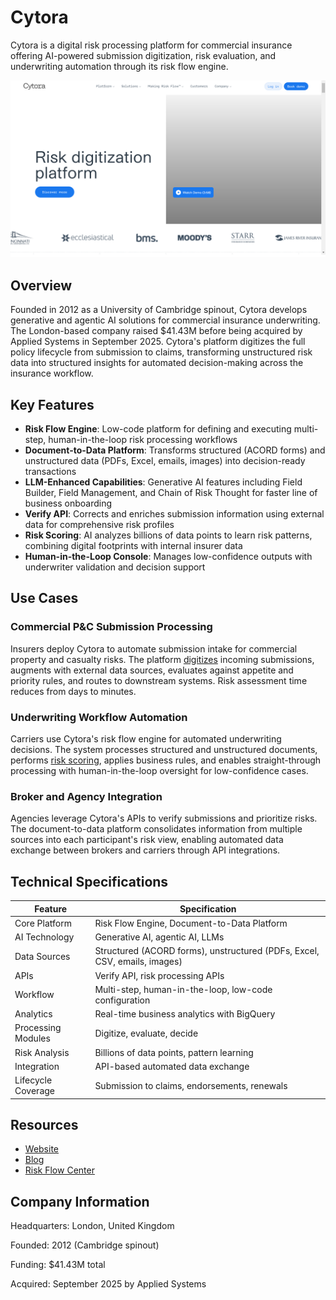 # Cytora

Cytora is a digital risk processing platform for commercial insurance offering AI-powered submission digitization, risk evaluation, and underwriting automation through its risk flow engine.

![Cytora](assets\cytora.png)


## Overview

Founded in 2012 as a University of Cambridge spinout, Cytora develops generative and agentic AI solutions for commercial insurance underwriting. The London-based company raised $41.43M before being acquired by Applied Systems in September 2025. Cytora's platform digitizes the full policy lifecycle from submission to claims, transforming unstructured risk data into structured insights for automated decision-making across the insurance workflow.

## Key Features

- **Risk Flow Engine**: Low-code platform for defining and executing multi-step, human-in-the-loop risk processing workflows
- **Document-to-Data Platform**: Transforms structured (ACORD forms) and unstructured data (PDFs, Excel, emails, images) into decision-ready transactions
- **LLM-Enhanced Capabilities**: Generative AI features including Field Builder, Field Management, and Chain of Risk Thought for faster line of business onboarding
- **Verify API**: Corrects and enriches submission information using external data for comprehensive risk profiles
- **Risk Scoring**: AI analyzes billions of data points to learn risk patterns, combining digital footprints with internal insurer data
- **Human-in-the-Loop Console**: Manages low-confidence outputs with underwriter validation and decision support

## Use Cases

### Commercial P&C Submission Processing
Insurers deploy Cytora to automate submission intake for commercial property and casualty risks. The platform [digitizes](../../capabilities/extraction/index.md) incoming submissions, augments with external data sources, evaluates against appetite and priority rules, and routes to downstream systems. Risk assessment time reduces from days to minutes.

### Underwriting Workflow Automation
Carriers use Cytora's risk flow engine for automated underwriting decisions. The system processes structured and unstructured documents, performs [risk scoring](../../capabilities/document-understanding/index.md), applies business rules, and enables straight-through processing with human-in-the-loop oversight for low-confidence cases.

### Broker and Agency Integration
Agencies leverage Cytora's APIs to verify submissions and prioritize risks. The document-to-data platform consolidates information from multiple sources into each participant's risk view, enabling automated data exchange between brokers and carriers through API integrations.

## Technical Specifications

| Feature | Specification |
|---------|---------------|
| Core Platform | Risk Flow Engine, Document-to-Data Platform |
| AI Technology | Generative AI, agentic AI, LLMs |
| Data Sources | Structured (ACORD forms), unstructured (PDFs, Excel, CSV, emails, images) |
| APIs | Verify API, risk processing APIs |
| Workflow | Multi-step, human-in-the-loop, low-code configuration |
| Analytics | Real-time business analytics with BigQuery |
| Processing Modules | Digitize, evaluate, decide |
| Risk Analysis | Billions of data points, pattern learning |
| Integration | API-based automated data exchange |
| Lifecycle Coverage | Submission to claims, endorsements, renewals |

## Resources

- [Website](https://www.cytora.com/)
- [Blog](https://www.cytora.com/blog/)
- [Risk Flow Center](https://www.cytora.com/risk-flow-center/)

## Company Information

Headquarters: London, United Kingdom

Founded: 2012 (Cambridge spinout)

Funding: $41.43M total

Acquired: September 2025 by Applied Systems
